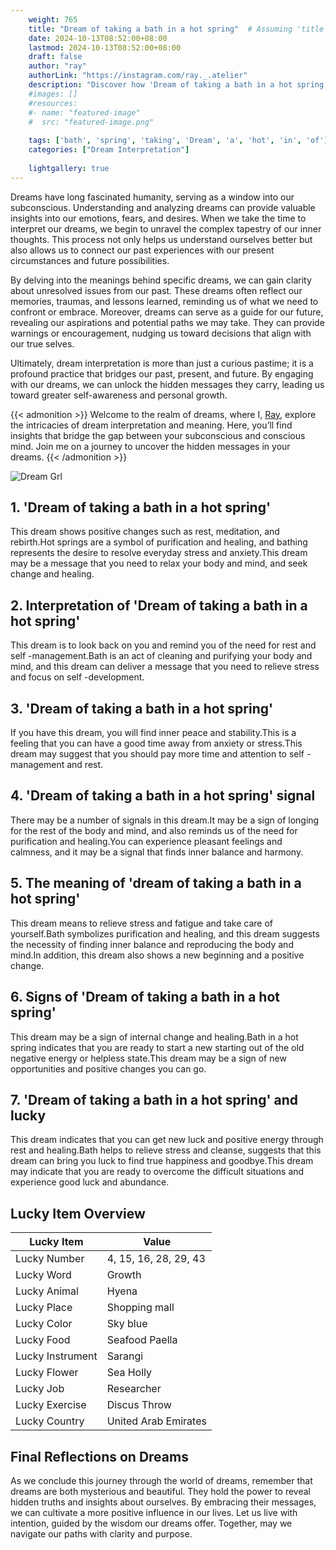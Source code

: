 ```yaml
---
    weight: 765
    title: "Dream of taking a bath in a hot spring"  # Assuming 'title' column exists
    date: 2024-10-13T08:52:00+08:00
    lastmod: 2024-10-13T08:52:00+08:00
    draft: false
    author: "ray"
    authorLink: "https://instagram.com/ray._.atelier"
    description: "Discover how 'Dream of taking a bath in a hot spring' can interpret your future and uncover its significant meanings in your life."
    #images: []
    #resources:
    #- name: "featured-image"
    #  src: "featured-image.png"
    
    tags: ['bath', 'spring', 'taking', 'Dream', 'a', 'hot', 'in', 'of']
    categories: ["Dream Interpretation"]
    
    lightgallery: true
---
```

    
Dreams have long fascinated humanity, serving as a window into our subconscious. Understanding and analyzing dreams can provide valuable insights into our emotions, fears, and desires. When we take the time to interpret our dreams, we begin to unravel the complex tapestry of our inner thoughts. This process not only helps us understand ourselves better but also allows us to connect our past experiences with our present circumstances and future possibilities.

By delving into the meanings behind specific dreams, we can gain clarity about unresolved issues from our past. These dreams often reflect our memories, traumas, and lessons learned, reminding us of what we need to confront or embrace. Moreover, dreams can serve as a guide for our future, revealing our aspirations and potential paths we may take. They can provide warnings or encouragement, nudging us toward decisions that align with our true selves.

Ultimately, dream interpretation is more than just a curious pastime; it is a profound practice that bridges our past, present, and future. By engaging with our dreams, we can unlock the hidden messages they carry, leading us toward greater self-awareness and personal growth.

{{< admonition >}}
Welcome to the realm of dreams, where I, [Ray](https://instagram.com/ray._.atelier), explore the intricacies of dream interpretation and meaning. Here, you’ll find insights that bridge the gap between your subconscious and conscious mind. Join me on a journey to uncover the hidden messages in your dreams.
{{< /admonition >}}

![Dream Grl](https://cdn.pixabay.com/photo/2017/11/02/03/35/gothic-2910057_1280.jpg "Dream Grl")

## 1. 'Dream of taking a bath in a hot spring'
This dream shows positive changes such as rest, meditation, and rebirth.Hot springs are a symbol of purification and healing, and bathing represents the desire to resolve everyday stress and anxiety.This dream may be a message that you need to relax your body and mind, and seek change and healing.

## 2. Interpretation of 'Dream of taking a bath in a hot spring'
This dream is to look back on you and remind you of the need for rest and self -management.Bath is an act of cleaning and purifying your body and mind, and this dream can deliver a message that you need to relieve stress and focus on self -development.

## 3. 'Dream of taking a bath in a hot spring'
If you have this dream, you will find inner peace and stability.This is a feeling that you can have a good time away from anxiety or stress.This dream may suggest that you should pay more time and attention to self -management and rest.

## 4. 'Dream of taking a bath in a hot spring' signal
There may be a number of signals in this dream.It may be a sign of longing for the rest of the body and mind, and also reminds us of the need for purification and healing.You can experience pleasant feelings and calmness, and it may be a signal that finds inner balance and harmony.

## 5. The meaning of 'dream of taking a bath in a hot spring'
This dream means to relieve stress and fatigue and take care of yourself.Bath symbolizes purification and healing, and this dream suggests the necessity of finding inner balance and reproducing the body and mind.In addition, this dream also shows a new beginning and a positive change.

## 6. Signs of 'Dream of taking a bath in a hot spring'
This dream may be a sign of internal change and healing.Bath in a hot spring indicates that you are ready to start a new starting out of the old negative energy or helpless state.This dream may be a sign of new opportunities and positive changes you can go.

## 7. 'Dream of taking a bath in a hot spring' and lucky
This dream indicates that you can get new luck and positive energy through rest and healing.Bath helps to relieve stress and cleanse, suggests that this dream can bring you luck to find true happiness and goodbye.This dream may indicate that you are ready to overcome the difficult situations and experience good luck and abundance.

## Lucky Item Overview
| Lucky Item          | Value              |
|---------------|--------------------|
| Lucky Number        | 4, 15, 16, 28, 29, 43  |
| Lucky Word          | Growth |
| Lucky Animal        | Hyena |
| Lucky Place         | Shopping mall     |
| Lucky Color         | Sky blue     |
| Lucky Food          | Seafood Paella      |
| Lucky Instrument    | Sarangi |
| Lucky Flower        | Sea Holly    |
| Lucky Job           | Researcher       |
| Lucky Exercise      | Discus Throw  |
| Lucky Country       | United Arab Emirates    |


##  Final Reflections on Dreams

As we conclude this journey through the world of dreams, remember that dreams are both mysterious and beautiful. They hold the power to reveal hidden truths and insights about ourselves. By embracing their messages, we can cultivate a more positive influence in our lives. Let us live with intention, guided by the wisdom our dreams offer. Together, may we navigate our paths with clarity and purpose.
